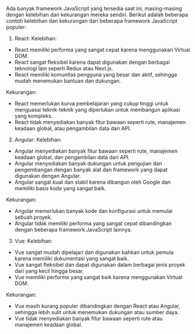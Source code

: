 

Ada banyak framework JavaScript yang tersedia saat ini, masing-masing dengan kelebihan dan kekurangan mereka sendiri. Berikut adalah beberapa contoh kelebihan dan kekurangan dari beberapa framework JavaScript populer:

1. React:
Kelebihan:
- React memiliki performa yang sangat cepat karena menggunakan Virtual DOM.
- React sangat fleksibel karena dapat digunakan dengan berbagai teknologi lain seperti Redux atau Next.js.
- React memiliki komunitas pengguna yang besar dan aktif, sehingga mudah menemukan bantuan dan dukungan.

Kekurangan:
- React memerlukan kurva pembelajaran yang cukup tinggi untuk menguasai teknik-teknik yang diperlukan untuk membangun aplikasi yang kompleks.
- React tidak menyediakan banyak fitur bawaan seperti rute, manajemen keadaan global, atau pengambilan data dari API.

2. Angular:
Kelebihan:
- Angular menyediakan banyak fitur bawaan seperti rute, manajemen keadaan global, dan pengambilan data dari API.
- Angular menyediakan banyak dukungan untuk pengujian dan pengembangan dengan banyak alat dan framework yang dapat digunakan dengan Angular.
- Angular sangat kuat dan stabil karena dibangun oleh Google dan memiliki basis kode yang sangat baik.

Kekurangan:
- Angular memerlukan banyak kode dan konfigurasi untuk memulai sebuah proyek.
- Angular tidak memiliki performa yang sangat cepat dibandingkan dengan beberapa framework JavaScript lainnya.

3. Vue:
Kelebihan:
- Vue sangat mudah dipelajari dan digunakan bahkan untuk pemula karena memiliki dokumentasi yang sangat baik.
- Vue sangat fleksibel dan dapat digunakan dalam berbagai jenis proyek dari yang kecil hingga besar.
- Vue memiliki performa yang sangat baik karena menggunakan Virtual DOM.

Kekurangan:
- Vue masih kurang populer dibandingkan dengan React atau Angular, sehingga lebih sulit untuk menemukan dukungan atau sumber daya.
- Vue tidak menyediakan banyak fitur bawaan seperti rute atau manajemen keadaan global.
